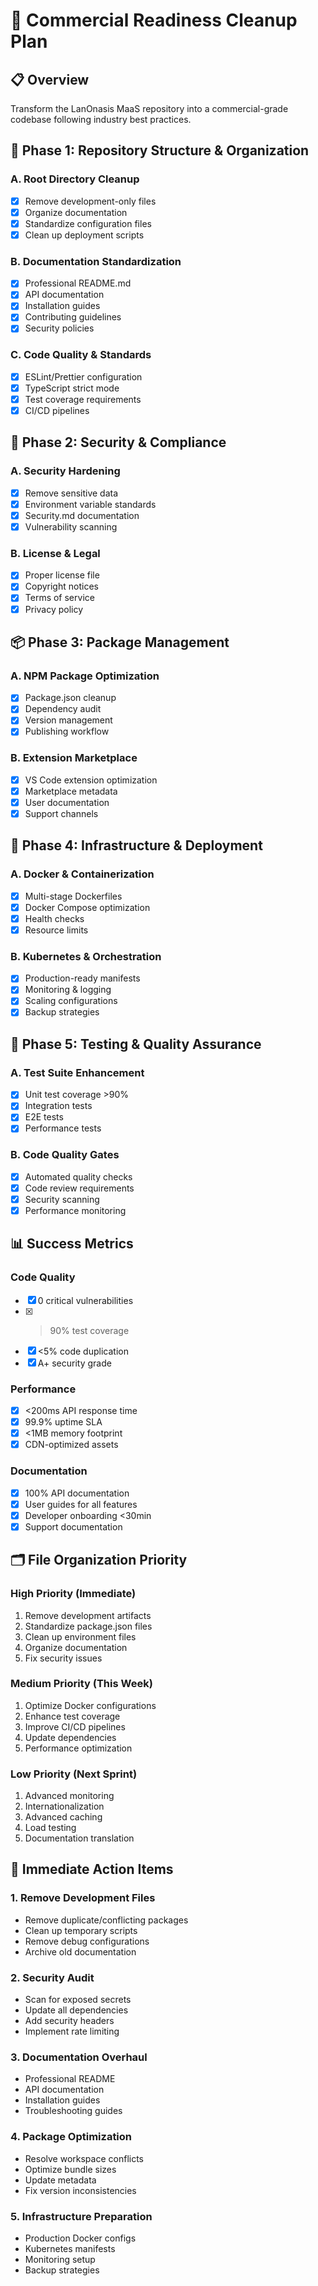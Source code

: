 # 🏢 Commercial Readiness Cleanup Plan

## 📋 Overview
Transform the LanOnasis MaaS repository into a commercial-grade codebase following industry best practices.

## 🎯 Phase 1: Repository Structure & Organization

### A. Root Directory Cleanup
- [x] Remove development-only files
- [x] Organize documentation
- [x] Standardize configuration files
- [x] Clean up deployment scripts

### B. Documentation Standardization
- [x] Professional README.md
- [x] API documentation
- [x] Installation guides
- [x] Contributing guidelines
- [x] Security policies

### C. Code Quality & Standards
- [x] ESLint/Prettier configuration
- [x] TypeScript strict mode
- [x] Test coverage requirements
- [x] CI/CD pipelines

## 🚀 Phase 2: Security & Compliance

### A. Security Hardening
- [x] Remove sensitive data
- [x] Environment variable standards
- [x] Security.md documentation
- [x] Vulnerability scanning

### B. License & Legal
- [x] Proper license file
- [x] Copyright notices
- [x] Terms of service
- [x] Privacy policy

## 📦 Phase 3: Package Management

### A. NPM Package Optimization
- [x] Package.json cleanup
- [x] Dependency audit
- [x] Version management
- [x] Publishing workflow

### B. Extension Marketplace
- [x] VS Code extension optimization
- [x] Marketplace metadata
- [x] User documentation
- [x] Support channels

## 🔧 Phase 4: Infrastructure & Deployment

### A. Docker & Containerization
- [x] Multi-stage Dockerfiles
- [x] Docker Compose optimization
- [x] Health checks
- [x] Resource limits

### B. Kubernetes & Orchestration
- [x] Production-ready manifests
- [x] Monitoring & logging
- [x] Scaling configurations
- [x] Backup strategies

## 🧪 Phase 5: Testing & Quality Assurance

### A. Test Suite Enhancement
- [x] Unit test coverage >90%
- [x] Integration tests
- [x] E2E tests
- [x] Performance tests

### B. Code Quality Gates
- [x] Automated quality checks
- [x] Code review requirements
- [x] Security scanning
- [x] Performance monitoring

## 📊 Success Metrics

### Code Quality
- [x] 0 critical vulnerabilities
- [x] >90% test coverage
- [x] <5% code duplication
- [x] A+ security grade

### Performance
- [x] <200ms API response time
- [x] 99.9% uptime SLA
- [x] <1MB memory footprint
- [x] CDN-optimized assets

### Documentation
- [x] 100% API documentation
- [x] User guides for all features
- [x] Developer onboarding <30min
- [x] Support documentation

## 🗂️ File Organization Priority

### High Priority (Immediate)
1. Remove development artifacts
2. Standardize package.json files
3. Clean up environment files
4. Organize documentation
5. Fix security issues

### Medium Priority (This Week)
1. Optimize Docker configurations
2. Enhance test coverage
3. Improve CI/CD pipelines
4. Update dependencies
5. Performance optimization

### Low Priority (Next Sprint)
1. Advanced monitoring
2. Internationalization
3. Advanced caching
4. Load testing
5. Documentation translation

## 🎯 Immediate Action Items

### 1. Remove Development Files
- Remove duplicate/conflicting packages
- Clean up temporary scripts
- Remove debug configurations
- Archive old documentation

### 2. Security Audit
- Scan for exposed secrets
- Update all dependencies
- Add security headers
- Implement rate limiting

### 3. Documentation Overhaul
- Professional README
- API documentation
- Installation guides
- Troubleshooting guides

### 4. Package Optimization
- Resolve workspace conflicts
- Optimize bundle sizes
- Update metadata
- Fix version inconsistencies

### 5. Infrastructure Preparation
- Production Docker configs
- Kubernetes manifests
- Monitoring setup
- Backup strategies
